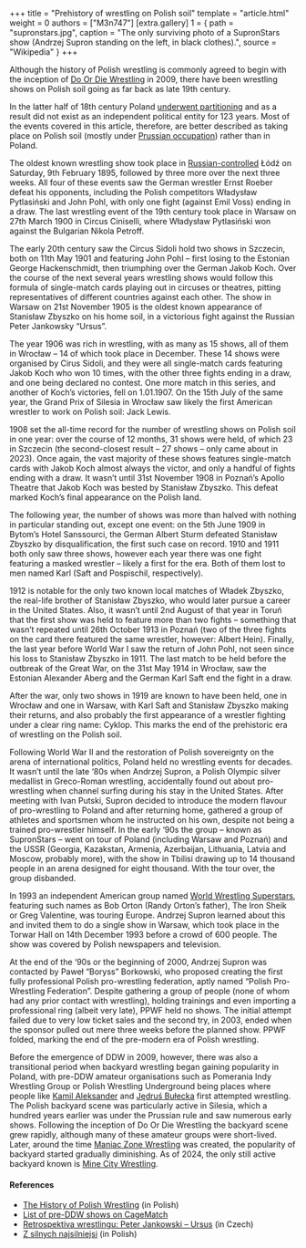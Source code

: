 +++
title = "Prehistory of wrestling on Polish soil"
template = "article.html"
weight = 0
authors = ["M3n747"]
[extra.gallery]
1 = { path = "supronstars.jpg", caption = "The only surviving photo of a SupronStars show (Andrzej Supron standing on the left, in black clothes).", source = "Wikipedia" }
+++

Although the history of Polish wrestling is commonly agreed to begin with the inception of [Do Or Die Wrestling](@/o/ddw.md) in 2009, there have been wrestling shows on Polish soil going as far back as late 19th century.

<!-- more -->

In the latter half of 18th century Poland [underwent partitioning][rozbiory] and as a result did not exist as an independent political entity for 123 years. Most of the events covered in this article, therefore, are better described as taking place on Polish soil (mostly under [Prussian occupation][zabor-pruski]) rather than in Poland.

The oldest known wrestling show took place in [Russian-controlled][zabor-rosyjski] Łódź on Saturday, 9th February 1895, followed by three more over the next three weeks. All four of these events saw the German wrestler Ernst Roeber defeat his opponents, including the Polish competitors Władysław Pytlasiński and John Pohl, with only one fight (against Emil Voss) ending in a draw. The last wrestling event of the 19th century took place in Warsaw on 27th March 1900 in Circus Ciniselli, where Władysław Pytlasiński won against the Bulgarian Nikola Petroff.

The early 20th century saw the Circus Sidoli hold two shows in Szczecin, both on 11th May 1901 and featuring John Pohl – first losing to the Estonian George Hackenschmidt, then triumphing over the German Jakob Koch. Over the course of the next several years wrestling shows would follow this formula of single-match cards playing out in circuses or theatres, pitting representatives of different countries against each other. The show in Warsaw on 21st November 1905 is the oldest known appearance of Stanisław Zbyszko on his home soil, in a victorious fight against the Russian Peter Jankowsky “Ursus”.

The year 1906 was rich in wrestling, with as many as 15 shows, all of them in Wrocław – 14 of which took place in December. These 14 shows were organised by Cirus Sidoli, and they were all single-match cards featuring Jakob Koch who won 10 times, with the other three fights ending in a draw, and one being declared no contest. One more match in this series, and another of Koch’s victories, fell on 1.01.1907. On the 15th July of the same year, the Grand Prix of Silesia in Wrocław saw likely the first American wrestler to work on Polish soil: Jack Lewis.

1908 set the all-time record for the number of wrestling shows on Polish soil in one year: over the course of 12 months, 31 shows were held, of which 23 in Szczecin (the second-closest result – 27 shows – only came about in 2023). Once again, the vast majority of these shows features single-match cards with Jakob Koch almost always the victor, and only a handful of fights ending with a draw. It wasn’t until 31st November 1908 in Poznań’s Apollo Theatre that Jakob Koch was bested by Stanisław Zbyszko. This defeat marked Koch’s final appearance on the Polish land.

The following year, the number of shows was more than halved with nothing in particular standing out, except one event: on the 5th June 1909 in Bytom’s Hotel Sanssourci, the German Albert Sturm defeated Stanisław Zbyszko by disqualification, the first such case on record. 1910 and 1911 both only saw three shows, however each year there was one fight featuring a masked wrestler – likely a first for the era. Both of them lost to men named Karl (Saft and Pospischil, respectively).

1912 is notable for the only two known local matches of Władek Zbyszko, the real-life brother of Stanisław Zbyszko, who would later pursue a career in the United States. Also, it wasn’t until 2nd August of that year in Toruń that the first show was held to feature more than two fights – something that wasn’t repeated until 26th October 1913 in Poznań (two of the three fights on the card there featured the same wrestler, however: Albert Hein). Finally, the last year before World War I saw the return of John Pohl, not seen since his loss to Stanisław Zbyszko in 1911. The last match to be held before the outbreak of the Great War, on the 31st May 1914 in Wrocław, saw the Estonian Alexander Aberg and the German Karl Saft end the fight in a draw.

After the war, only two shows in 1919 are known to have been held, one in Wrocław and one in Warsaw, with Karl Saft and Stanisław Zbyszko making their returns, and also probably the first appearance of a wrestler fighting under a clear ring name: Cyklop. This marks the end of the prehistoric era of wrestling on the Polish soil.

Following World War II and the restoration of Polish sovereignty on the arena of international politics, Poland held no wrestling events for decades. It wasn’t until the late ‘80s when Andrzej Supron, a Polish Olympic silver medallist in Greco-Roman wrestling, accidentally found out about pro-wrestling when channel surfing during his stay in the United States. After meeting with Ivan Putski, Supron decided to introduce the modern flavour of pro-wrestling to Poland and after returning home, gathered a group of athletes and sportsmen whom he instructed on his own, despite not being a trained pro-wrestler himself. In the early ‘90s the group – known as SupronStars – went on tour of Poland (including Warsaw and Poznań) and the USSR (Georgia, Kazakstan, Armenia, Azerbaijan, Lithuania, Latvia and Moscow, probably more), with the show in Tbilisi drawing up to 14 thousand people in an arena designed for eight thousand. With the tour over, the group disbanded.

In 1993 an independent American group named [World Wrestling Superstars](@/e/wws/1993-12-14-wws-world-wrestling-superstars.md), featuring such names as Bob Orton (Randy Orton’s father), The Iron Sheik or Greg Valentine, was touring Europe. Andrzej Supron learned about this and invited them to do a single show in Warsaw, which took place in the Torwar Hall on 14th December 1993 before a crowd of 600 people. The show was covered by Polish newspapers and television.

At the end of the ‘90s or the beginning of 2000, Andrzej Supron was contacted by Paweł “Boryss” Borkowski, who proposed creating the first fully professional Polish pro-wrestling federation, aptly named “Polish Pro-Wrestling Federation”. Despite gathering a group of people (none of whom had any prior contact with wrestling), holding trainings and even importing a professional ring (albeit very late), PPWF held no shows. The initial attempt failed due to very low ticket sales and the second try, in 2003, ended when the sponsor pulled out mere three weeks before the planned show. PPWF folded, marking the end of the pre-modern era of Polish wrestling.

Before the emergence of DDW in 2009, however, there was also a transitional period when backyard wrestling began gaining popularity in Poland, with pre-DDW amateur organisations such as Pomerania Indy Wrestling Group or Polish Wrestling Underground being places where people like [Kamil Aleksander](@/w/kamil-aleksander.md) and [Jędruś Bułecka](@/w/jedrus-bulecka.md) first attempted wrestling. The Polish backyard scene was particularly active in Silesia, which a hundred years earlier was under the Prussian rule and saw numerous early shows. Following the inception of Do Or Die Wrestling the backyard scene grew rapidly, although many of these amateur groups were short-lived. Later, around the time [Maniac Zone Wrestling](@/o/mzw.md) was created, the popularity of backyard started gradually diminishing. As of 2024, the only still active backyard known is [Mine City Wrestling](@/o/mcw.md).

#### References
* [The History of Polish Wrestling](https://mywrestling.com.pl/historia-polskiego-wrestlingu-podsumowanie/) (in Polish)
* [List of pre-DDW shows on CageMatch](https://www.cagematch.net/?id=1&view=search&sEventName=&sPromotion=&sDateFromDay=01&sDateFromMonth=01&sDateFromYear=1887&sDateTillDay=31&sDateTillMonth=12&sDateTillYear=2008&sRegion=&sEventType=&sLocation=Polen&sArena=&sAny=)
* [Retrospektiva wrestlingu: Peter Jankowski – Ursus](https://www.muscle-fitness.cz/retrospektiva-wrestlingu-peter-jankowski-ursus/) (in Czech)
* [Z silnych najsilniejsi](https://zsilnychnajsilniejsi.pl/) (in Polish)


[rozbiory]:  https://en.wikipedia.org/wiki/Partitions_of_Poland
[zabor-pruski]: https://en.wikipedia.org/wiki/Prussian_Partition
[zabor-rosyjski]: https://en.wikipedia.org/wiki/Russian_Partition
